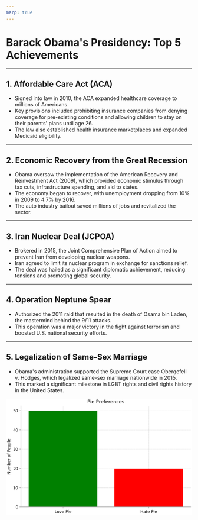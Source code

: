 ```yaml
---
marp: true
---
```


# Barack Obama's Presidency: Top 5 Achievements

---

## 1. Affordable Care Act (ACA)
- Signed into law in 2010, the ACA expanded healthcare coverage to millions of Americans.
- Key provisions included prohibiting insurance companies from denying coverage for pre-existing conditions and allowing children to stay on their parents' plans until age 26.
- The law also established health insurance marketplaces and expanded Medicaid eligibility.

---

## 2. Economic Recovery from the Great Recession
- Obama oversaw the implementation of the American Recovery and Reinvestment Act (2009), which provided economic stimulus through tax cuts, infrastructure spending, and aid to states.
- The economy began to recover, with unemployment dropping from 10% in 2009 to 4.7% by 2016.
- The auto industry bailout saved millions of jobs and revitalized the sector.

---

## 3. Iran Nuclear Deal (JCPOA)
- Brokered in 2015, the Joint Comprehensive Plan of Action aimed to prevent Iran from developing nuclear weapons.
- Iran agreed to limit its nuclear program in exchange for sanctions relief.
- The deal was hailed as a significant diplomatic achievement, reducing tensions and promoting global security.

---

## 4. Operation Neptune Spear
- Authorized the 2011 raid that resulted in the death of Osama bin Laden, the mastermind behind the 9/11 attacks.
- This operation was a major victory in the fight against terrorism and boosted U.S. national security efforts.

---

## 5. Legalization of Same-Sex Marriage
- Obama's administration supported the Supreme Court case Obergefell v. Hodges, which legalized same-sex marriage nationwide in 2015.
- This marked a significant milestone in LGBT rights and civil rights history in the United States.

![Pie Preferences](pie_preferences.png)